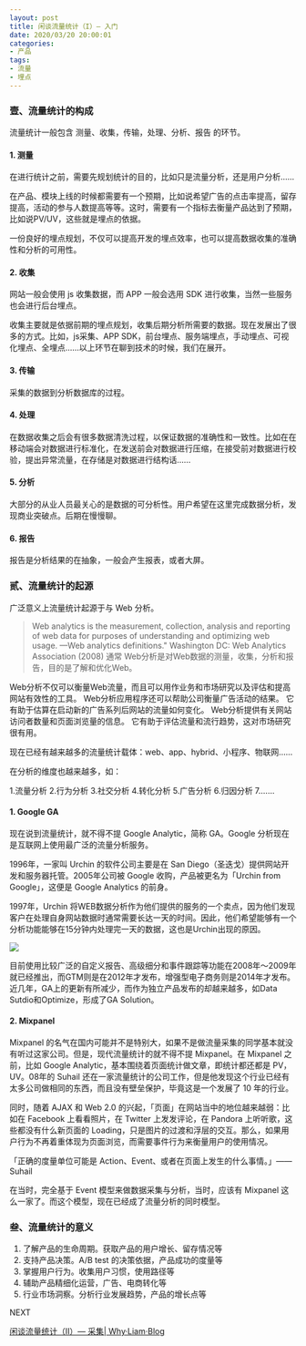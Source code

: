 ```yaml
---
layout: post
title: 闲谈流量统计（I）— 入门
date: 2020/03/20 20:00:01
categories:
- 产品
tags:
- 流量
- 埋点
---
```


### 壹、流量统计的构成

流量统计一般包含  测量、收集，传输，处理、分析、报告 的环节。

#### 1. 测量

在进行统计之前，需要先规划统计的目的，比如只是流量分析，还是用户分析……

在产品、模块上线的时候都需要有一个预期，比如说希望广告的点击率提高，留存提高，活动的参与人数提高等等。这时，需要有一个指标去衡量产品达到了预期，比如说PV/UV，这些就是埋点的依据。

一份良好的埋点规划，不仅可以提高开发的埋点效率，也可以提高数据收集的准确性和分析的可用性。

#### 2. 收集

网站一般会使用 js 收集数据，而 APP 一般会选用 SDK 进行收集，当然一些服务也会进行后台埋点。

收集主要就是依据前期的埋点规划，收集后期分析所需要的数据。现在发展出了很多的方式。比如，js采集、APP SDK，前台埋点、服务端埋点，手动埋点、可视化埋点、全埋点……以上环节在聊到技术的时候，我们在展开。

#### 3. 传输

采集的数据到分析数据库的过程。

#### 4. 处理

在数据收集之后会有很多数据清洗过程，以保证数据的准确性和一致性。比如在在移动端会对数据进行标准化，在发送前会对数据进行压缩，在接受前对数据进行校验，提出异常流量，在存储是对数据进行结构话……

#### 5. 分析

大部分的从业人员最关心的是数据的可分析性。用户希望在这里完成数据分析，发现商业突破点。后期在慢慢聊。

#### 6. 报告

报告是分析结果的在抽象，一般会产生报表，或者大屏。

### 贰、流量统计的起源

广泛意义上流量统计起源于与 Web 分析。

> Web analytics is the measurement, collection, analysis and reporting of web data for purposes of understanding and optimizing web usage.  —Web analytics definitions." Washington DC: Web Analytics Association (2008)
> 通常 Web分析是对Web数据的测量，收集，分析和报告，目的是了解和优化Web。

Web分析不仅可以衡量Web流量，而且可以用作业务和市场研究以及评估和提高网站有效性的工具。 Web分析应用程序还可以帮助公司衡量广告活动的结果。 它有助于估算在启动新的广告系列后网站的流量如何变化。 Web分析提供有关网站访问者数量和页面浏览量的信息。 它有助于评估流量和流行趋势，这对市场研究很有用。

现在已经有越来越多的流量统计载体：web、app、hybrid、小程序、物联网……

在分析的维度也越来越多，如：

1.流量分析
2.行为分析
3.社交分析
4.转化分析
5.广告分析
6.归因分析
7.……

#### 1. Google GA

现在说到流量统计，就不得不提 Google Analytic，简称 GA。Google 分析现在是互联网上使用最广泛的流量分析服务。

1996年，一家叫 Urchin 的软件公司主要是在 San Diego（圣迭戈）提供网站开发和服务器托管。2005年公司被 Google 收购，产品被更名为「Urchin from Google」，这便是 Google Analytics 的前身。

1997年，Urchin 将WEB数据分析作为他们提供的服务的一个卖点，因为他们发现客户在处理自身网站数据时通常需要长达一天的时间。因此，他们希望能够有一个分析功能能够在15分钟内处理完一天的数据，这也是Urchin出现的原因。

![](http://pics.naaln.com/blog/2020-02-06-070851.jpg-basicBlog)

目前使用比较广泛的自定义报告、高级细分和事件跟踪等功能在2008年～2009年就已经推出，而GTM则是在2012年才发布，增强型电子商务则是2014年才发布。近几年，GA上的更新有所减少，而作为独立产品发布的却越来越多，如Data Sutdio和Optimize，形成了GA Solution。

#### 2. Mixpanel

Mixpanel 的名气在国内可能并不是特别大，如果不是做流量采集的同学基本就没有听过这家公司。但是，现代流量统计的就不得不提 Mixpanel。在 Mixpanel 之前，比如 Google Analytic，基本围绕着页面统计做文章，即统计都还都是 PV， UV。08年的 Suhail 还在一家流量统计的公司工作，但是他发现这个行业已经有太多公司做相同的东西，而且没有壁垒保护，毕竟这是一个发展了 10 年的行业。

同时，随着 AJAX 和 Web 2.0 的兴起，「页面」在网站当中的地位越来越弱：比如在 Facebook 上看看照片，在 Twitter 上发发评论，在 Pandora 上听听歌，这些都没有什么新页面的 Loading，只是图片的过渡和浮层的交互。那么，如果用户行为不再着重体现为页面浏览，而需要事件行为来衡量用户的使用情况。

「正确的度量单位可能是 Action、Event、或者在页面上发生的什么事情。」—— Suhail

在当时，完全基于 Event 模型来做数据采集与分析，当时，应该有 Mixpanel 这么一家了。而这个模型，现在已经成了流量分析的同时模型。

### 叁、流量统计的意义

1. 了解产品的生命周期。获取产品的用户增长、留存情况等
2. 支持产品决策。A/B test 的决策依据，产品成功的度量等
3. 掌握用户行为。收集用户习惯，使用路径等
4. 辅助产品精细化运营，广告、电商转化等
5. 行业市场洞察。分析行业发展趋势，产品的增长点等

NEXT

[闲谈流量统计（II）— 采集| Why·Liam·Blog](https://blog.naaln.com/2020/03/data-analytic-2/)